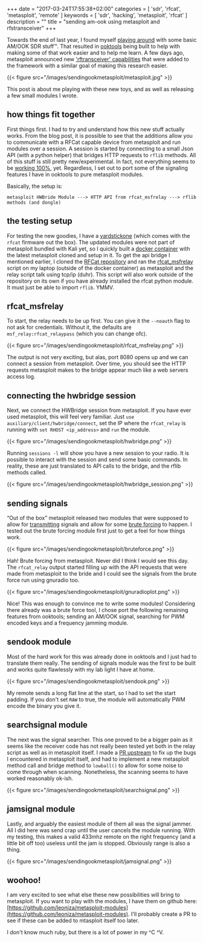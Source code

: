 +++
date = "2017-03-24T17:55:38+02:00"
categories = [
    'sdr', 'rfcat', 'metasploit', 'remote'
]
keywords = [
    'sdr', 'hacking', 'metasploit', 'rfcat'
]
description = ""
title = "sending am-ook using metasploit and rfstransceiver"
+++

Towards the end of last year, I found myself [playing around](https://leonjza.github.io/blog/2016/10/02/reverse-engineering-static-key-remotes-with-gnuradio-and-rfcat/) with some basic AM/OOK SDR stuff™. That resulted in [ooktools](https://github.com/leonjza/ooktools) being built to help with making some of that work easier and to help me learn. A few days ago, metasploit announced new ['rftransceiver' capabilities](https://community.rapid7.com/community/metasploit/blog/2017/03/21/metasploits-rf-transceiver-capabilities) that were added to the framework with a similar goal of making this research easier.

{{< figure src="/images/sendingookmetasploit/metasploit.jpg" >}}

This post is about me playing with these new toys, and as well as releasing a few small modules I wrote.
<!--more-->

## how things fit together
First things first. I had to try and understand how this new stuff actually works. From the blog post, it is possible to see that the additions allow you to communicate with a RFCat capable device from metasploit and run modules over a session. A session is started by connecting to a small Json API (with a python helper) that bridges HTTP requests to `rflib` methods. All of this stuff is still pretty new/experimental. In fact, not everything seems to be [working 100%](https://github.com/rapid7/metasploit-framework/pull/8143), yet. Regardless, I set out to port some of the signaling features I have in ooktools to pure metasploit modules.

Basically, the setup is:

```
metasploit HWBride Module ---> HTTP API from rfcat_msfrelay ---> rflib methods (and dongle)
```

## the testing setup
For testing the new goodies, I have a [yardstickone](https://greatscottgadgets.com/yardstickone/) (which comes with the `rfcat` firmware out the box). The updated modules were not part of metasploit bundled with Kali yet, so I quickly built a [docker container](https://github.com/leonjza/dockerfiles/tree/master/metasploit) with the latest metasploit cloned and setup in it. To get the api bridge I mentioned earlier, I cloned the [RFCat repository](https://bitbucket.org/atlas0fd00m/rfcat) and ran the [rfcat_msfrelay](https://bitbucket.org/atlas0fd00m/rfcat/src/d96f232f6b262d6a281a32109c33ef072c20e929/rfcat_msfrelay?at=default&fileviewer=file-view-default) script on my laptop (outside of the docker container) as metasploit and the relay script talk using tcp/ip (duhr). This script will also work outside of the repository on its own if you have already installed the rfcat python module. It must just be able to import `rflib`. YMMV.

## rfcat_msfrelay
To start, the relay needs to be up first. You can give it the `--noauth` flag to not ask for credentials. Without it, the defaults are `msf_relay:rfcat_relaypass` (which you can change ofc).

{{< figure src="/images/sendingookmetasploit/rfcat_msfrelay.png" >}}

The output is not very exciting, but alas, port 8080 opens up and we can connect a session from metasploit. Over time, you should see the HTTP requests metasploit makes to the bridge appear much like a web servers access log.

## connecting the hwbridge session
Next, we connect the HWBridge session from metasploit. If you have ever used metasploit, this will feel very familiar. Just `use auxiliary/client/hwbridge/connect`, set the IP where the `rfcat_relay` is running with `set RHOST <ip_address>` and `run` the module.

{{< figure src="/images/sendingookmetasploit/hwbridge.png" >}}

Running `sessions -l` will show you have a new session to your radio. It is possible to interact with the session and send some basic commands. In reality, these are just translated to API calls to the bridge, and the rflib methods called.

{{< figure src="/images/sendingookmetasploit/hwbridge_session.png" >}}

## sending signals
“Out of the box” metasploit released two modules that were supposed to allow for [transmitting](https://github.com/rapid7/metasploit-framework/blob/master/modules/post/hardware/rftransceiver/transmitter.rb) signals and allow for some [brute forcing](https://github.com/rapid7/metasploit-framework/blob/master/modules/post/hardware/rftransceiver/rfpwnon.rb) to happen. I tested out the brute forcing module first just to get a feel for how things work.

{{< figure src="/images/sendingookmetasploit/bruteforce.png" >}}

Hah! Brute forcing from metasploit. Never did I think I would see this day. The `rfcat_relay` output started filling up with the API requests that were made from metasploit to the bride and I could see the signals from the brute force run using gnuradio too.

{{< figure src="/images/sendingookmetasploit/gnuradioplot.png" >}}

Nice! This was enough to convince me to write some modules! Considering there already was a brute force tool, I chose port the following remaining features from ooktools; sending an AM/OOK signal, searching for PWM encoded keys and a frequency jamming module.

## sendook module
Most of the hard work for this was already done in ooktools and I just had to translate them really. The sending of signals module was the first to be built and works quite flawlessly with my lab light I have at home.

{{< figure src="/images/sendingookmetasploit/sendook.png" >}}

My remote sends a long flat line at the start, so I had to set the start padding. If you don't set `RAW` to true, the module will automatically PWM encode the binary you give it.

## searchsignal module
The next was the signal searcher. This one proved to be a bigger pain as it seems like the receiver code has not really been tested yet both in the relay script as well as in metasploit itself. I made a [PR upstream](https://github.com/rapid7/metasploit-framework/pull/8143) to fix up the bugs I encountered in metasploit itself, and had to implement a new metasploit method call and bridge method to `lowball()` to allow for some noise to come through when scanning. Nonetheless, the scanning seems to have worked reasonably ok-ish.

{{< figure src="/images/sendingookmetasploit/searchsignal.png" >}}

## jamsignal module
Lastly, and arguably the easiest module of them all was the signal jammer. All I did here was send crap until the user cancels the module running. With my testing, this makes a valid 433mhz remote on the right frequency (and a little bit off too) useless until the jam is stopped. Obviously range is also a thing.

{{< figure src="/images/sendingookmetasploit/jamsignal.png" >}}

## woohoo!
I am very excited to see what else these new possibilities will bring to metasploit. If you want to play with the modules, I have them on github here: [https://github.com/leonjza/metasploit-modules](https://github.com/leonjza/metasploit-modules). I'll probably create a PR to see if these can be added to mtasploit itself too later.

I don't know much ruby, but there is a lot of power in my ^C ^V.
